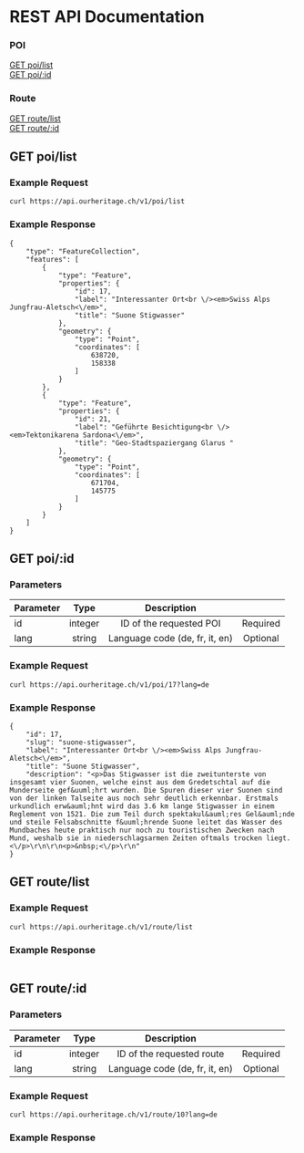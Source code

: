 # REST API Documentation

### POI
[GET poi/list](#get-poi-list)  
[GET poi/:id](#get-poi) 

### Route

[GET route/list](#get-route-list)  
[GET route/:id](#get-route) 


## <a name="get-poi-list"></a>GET poi/list

### Example Request

```
curl https://api.ourheritage.ch/v1/poi/list
```

### Example Response
```
{
    "type": "FeatureCollection",
    "features": [
        {
            "type": "Feature",
            "properties": {
                "id": 17,
                "label": "Interessanter Ort<br \/><em>Swiss Alps Jungfrau-Aletsch<\/em>",
                "title": "Suone Stigwasser"
            },
            "geometry": {
                "type": "Point",
                "coordinates": [
                    638720,
                    158338
                ]
            }
        },
        {
            "type": "Feature",
            "properties": {
                "id": 21,
                "label": "Geführte Besichtigung<br \/><em>Tektonikarena Sardona<\/em>",
                "title": "Geo-Stadtspaziergang Glarus "
            },
            "geometry": {
                "type": "Point",
                "coordinates": [
                    671704,
                    145775
                ]
            }
        }
    ]
}
```

## <a name="get-poi"></a>GET poi/:id

### Parameters

| Parameter    |Type     |Description                     |              |
|--------------|:-------:|:------------------------------:|:------------:|
| id           |integer  |ID of the requested POI         |Required      |
| lang         |string   |Language code (de, fr, it, en)  |Optional      |

### Example Request

```
curl https://api.ourheritage.ch/v1/poi/17?lang=de
```

### Example Response
```
{
    "id": 17,
    "slug": "suone-stigwasser",
    "label": "Interessanter Ort<br \/><em>Swiss Alps Jungfrau-Aletsch<\/em>",
    "title": "Suone Stigwasser",
    "description": "<p>Das Stigwasser ist die zweitunterste von insgesamt vier Suonen, welche einst aus dem Gredetschtal auf die Munderseite gef&uuml;hrt wurden. Die Spuren dieser vier Suonen sind von der linken Talseite aus noch sehr deutlich erkennbar. Erstmals urkundlich erw&auml;hnt wird das 3.6 km lange Stigwasser in einem Reglement von 1521. Die zum Teil durch spektakul&auml;res Gel&auml;nde und steile Felsabschnitte f&uuml;hrende Suone leitet das Wasser des Mundbaches heute praktisch nur noch zu touristischen Zwecken nach Mund, weshalb sie in niederschlagsarmen Zeiten oftmals trocken liegt.<\/p>\r\n\r\n<p>&nbsp;<\/p>\r\n"
}
```

## <a name="get-route-list"></a>GET route/list

### Example Request

```
curl https://api.ourheritage.ch/v1/route/list
```

### Example Response
```
```

## <a name="get-route"></a>GET route/:id

### Parameters

| Parameter    |Type     |Description                     |              |
|--------------|:-------:|:------------------------------:|:------------:|
| id           |integer  |ID of the requested route       |Required      |
| lang         |string   |Language code (de, fr, it, en)  |Optional      |

### Example Request

```
curl https://api.ourheritage.ch/v1/route/10?lang=de
```

### Example Response
```

```